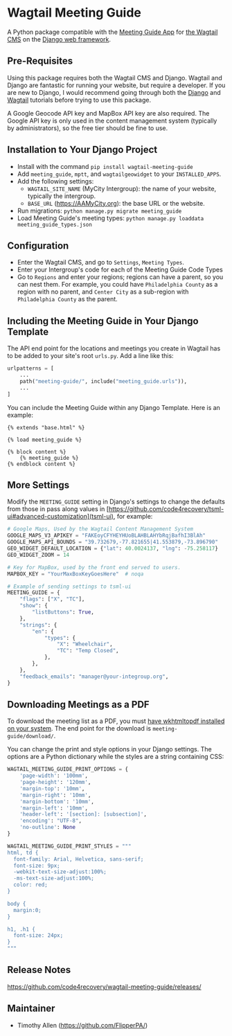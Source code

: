 # Wagtail Meeting Guide

A Python package compatible with the [Meeting Guide App](https://www.aa.org/pages/en_US/meeting-guide) for [the Wagtail CMS](https://wagtail.io) on the [Django web framework](https://www.djangoproject.com).

## Pre-Requisites

Using this package requires both the Wagtail CMS and Django. Wagtail and Django are fantastic for running your website, but require a developer. If you are new to Django, I would recommend going through both the [Django](https://docs.djangoproject.com/en/dev/intro/tutorial01/) and [Wagtail](http://docs.wagtail.io/en/latest/getting_started/tutorial.html) tutorials before trying to use this package.

A Google Geocode API key and MapBox API key are also required. The Google API key is only used in the content management system (typically by administrators), so the free tier should be fine to use.

## Installation to Your Django Project

* Install with the command `pip install wagtail-meeting-guide`
* Add `meeting_guide`, `mptt`, and `wagtailgeowidget` to your `INSTALLED_APPS`.
* Add the following settings:
    * `WAGTAIL_SITE_NAME` (MyCity Intergroup): the name of your website, typically the intergroup.
    * `BASE_URL` (https://AAMyCity.org): the base URL or the website.
* Run migrations: `python manage.py migrate meeting_guide`
* Load Meeting Guide's meeting types: `python manage.py loaddata meeting_guide_types.json`

## Configuration

* Enter the Wagtail CMS, and go to `Settings`, `Meeting Types`.
* Enter your Intergroup's code for each of the Meeting Guide Code Types
* Go to `Regions` and enter your regions; regions can have a parent, so you can nest them. For example, you could have `Philadelphia County` as a region with no parent, and `Center City` as a sub-region with `Philadelphia County` as the parent.

## Including the Meeting Guide in Your Django Template

The API end point for the locations and meetings you create in Wagtail has to be added to your site's root `urls.py`. Add a line like this:

```python
urlpatterns = [
    ...
    path("meeting-guide/", include("meeting_guide.urls")),
    ...
]
```

You can include the Meeting Guide within any Django Template. Here is an example:

```django+html
{% extends "base.html" %}

{% load meeting_guide %}

{% block content %}
    {% meeting_guide %}
{% endblock content %}
```

## More Settings

Modify the `MEETING_GUIDE` setting in Django's settings to change the defaults from those in pass along values in [https://github.com/code4recovery/tsml-ui#advanced-customization](tsml-ui), for example:

```python
# Google Maps, Used by the Wagtail Content Management System
GOOGLE_MAPS_V3_APIKEY = "FAKEoyCFYHEYHUoBLAHBLAHYbRqjBafhI3BlAh"
GOOGLE_MAPS_API_BOUNDS = "39.732679,-77.821655|41.553879,-73.896790"
GEO_WIDGET_DEFAULT_LOCATION = {"lat": 40.0024137, "lng": -75.258117}
GEO_WIDGET_ZOOM = 14

# Key for MapBox, used by the front end served to users.
MAPBOX_KEY = "YourMaxBoxKeyGoesHere"  # noqa

# Example of sending settings to tsml-ui
MEETING_GUIDE = {
    "flags": ["X", "TC"],
    "show": {
        "listButtons": True,
    },
    "strings": {
        "en": {
            "types": {
                "X": "Wheelchair",
                "TC": "Temp Closed",
            },
        },
    },
    "feedback_emails": "manager@your-integroup.org",
}
```

## Downloading Meetings as a PDF

To download the meeting list as a PDF, you must [have wkhtmltopdf installed on your system](https://wkhtmltopdf.org/). The end point for the download is `meeting-guide/download/`.

You can change the print and style options in your Django settings. The options are a Python dictionary while the styles are a string containing CSS:

```python
WAGTAIL_MEETING_GUIDE_PRINT_OPTIONS = {
    'page-width': '100mm',
    'page-height': '120mm',
    'margin-top': '10mm',
    'margin-right': '10mm',
    'margin-bottom': '10mm',
    'margin-left': '10mm',
    'header-left': '[section]: [subsection]',
    'encoding': "UTF-8",
    'no-outline': None
}

WAGTAIL_MEETING_GUIDE_PRINT_STYLES = """
html, td {
  font-family: Arial, Helvetica, sans-serif;
  font-size: 9px;
  -webkit-text-size-adjust:100%;
  -ms-text-size-adjust:100%;
  color: red;
}

body {
  margin:0;
}

h1, .h1 {
  font-size: 24px;
}
"""
```

## Release Notes

https://github.com/code4recovery/wagtail-meeting-guide/releases/

## Maintainer

* Timothy Allen (https://github.com/FlipperPA/)
